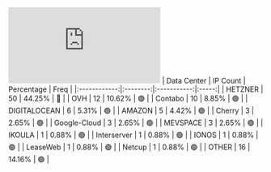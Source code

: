 ![Diagramm](https://github.com/obajay/StateSync-snapshots/blob/main/Projects/Kyve/1/README.md)
| Data Center | IP Count | Percentage | Freq |
|:------------:|:--------:|:-----------:|:-----:|
| HETZNER | 50 | 44.25% | 🔴 |
| OVH | 12 | 10.62% | 🟢 |
| Contabo | 10 | 8.85% | 🟢 |
| DIGITALOCEAN | 6 | 5.31% | 🟢 |
| AMAZON | 5 | 4.42% | 🟢 |
| Cherry | 3 | 2.65% | 🟢 |
| Google-Cloud | 3 | 2.65% | 🟢 |
| MEVSPACE | 3 | 2.65% | 🟢 |
| IKOULA | 1 | 0.88% | 🟢 |
| Interserver | 1 | 0.88% | 🟢 |
| IONOS | 1 | 0.88% | 🟢 |
| LeaseWeb | 1 | 0.88% | 🟢 |
| Netcup | 1 | 0.88% | 🟢 |
| OTHER | 16 | 14.16% | 🟢 |